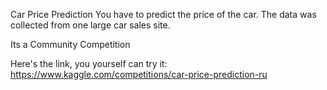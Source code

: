 Car Price Prediction
You have to predict the price of the car. The data was collected from one large car sales site.

Its a Community Competition

Here's the link, you yourself can try it: https://www.kaggle.com/competitions/car-price-prediction-ru
